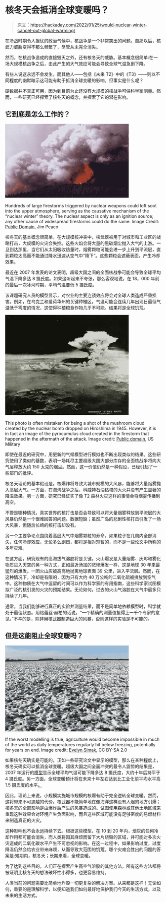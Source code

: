 # 核冬天会抵消全球变暖吗？

> 原文：<https://hackaday.com/2022/01/25/would-nuclear-winter-cancel-out-global-warming/>

在冷战时期令人担忧的政治气候中，核战争是一个非常突出的问题。自那以后，核武力威胁变得不那么频繁了，尽管从未完全消失。

然而，在核战争造成的直接毁灭之外，还有核冬天的威胁。基本概念很简单:在一场大规模核战争之后，由此产生的大气效应可能会导致全球气温急剧下降。

有些人说这永远不会发生，而其他人——包括《未来 T2》中的《T3》——则以不同程度的幽默暗示这可能有助于抵消全球变暖的影响。但事实是什么呢？

硬数据并不真正可用，因为到目前为止还没有大规模的核战争可供科学家测量。然而，一些研究已经探索了核冬天的概念，并探索了它的潜在影响。

## 它到底是怎么工作的？

![](img/be0b72088f018eeba429f3e236470abd.png)

Hundreds of large firestorms triggered by nuclear weapons could loft soot into the upper atmosphere, serving as the causative mechanism of the “nuclear winter” theory. The nuclear aspect is only as an ignition source; any other cause of widespread firestorms could do the same. Image Credit: [Public Domain](https://commons.wikimedia.org/wiki/File:Firestorm_Mirror_Plateu.jpg), Jim Peaco

核冬天的基本概念很简单。在大规模核冲突中，核武器被用于对城市和工业区的战略打击，大规模的火灾会失控。这些火焰会将大量的黑碳烟尘抛入大气的上游。一旦到达那里，当它们从太阳吸收热量时，烟雾颗粒可能会进一步上升到平流层，直到颗粒太高而不能通过降水迅速从空气中“降下”。这些颗粒会遮蔽表面，产生冷却效果。

最近在 2007 年发表的论文表明，超级大国之间的全面核战争可能会导致全球平均气温下降多达 8 摄氏度。如果这听起来不夸张，那么客观地说，在 18，000 年前的最后一次冰河时期，平均气温要低 5 摄氏度。

该课题研究人员的模型显示，对农业的主要连锁效应将会对全球人类造成严重损害。例如，在乌克兰和爱荷华州的关键种植区，气温可能会连续几年出现日最低气温低于零度的情况，这使得种植粮食作物几乎不可能。结果将是全球饥荒。

![](img/7cdda374db1ed4bb094d1c5c92d19400.png)

This photo is often mistaken for being a shot of the mushroom cloud created by the nuclear bomb dropped on Hiroshima in 1945\. However, it is in fact an image of the pyrocumulus cloud created in the firestorm that happened in the aftermath of the attack. Image credit: [Public domain](https://commons.wikimedia.org/wiki/File:Pyrocumulonimbus_cloud_over_Hiroshima,_near_local_noon._Aug_6_1945.jpg), US Military

即使在最近的研究中，用更新的气候模型进行模拟也不断出现类似的结果。这些研究使用了类似的基数，表明一场耗尽主要超级大国大部分库存的全面核战争将向大气层释放大约 150 太克的烟尘。然而，这一价值仍然是一种假设，已经引起了一些部门的批评。

核冬天理论的基本假设是，核爆炸将导致大城市规模的大风暴，能够将大量烟雾抛入高层大气。一方面，在海湾战争之后，科威特石油钻塔的大火并没有产生显著的降温效果。另一方面，研究已经证实了像 T2 森林火灾这样的事情会将烟雾传播到高空。

不管是哪种情况，真实世界的核打击是否会导致可以将大量烟雾释放到平流层的大风暴仍然是一个很难回答的问题。数据短缺；虽然广岛的悲剧性核打击引发了一场大风暴，但随后长崎的核打击却没有。

另一个主要争论点围绕着高层大气中烟雾颗粒的寿命。如果粒子在几周内全部消失，任何冷却效应，无论多么剧烈，都将是相对短暂的，而不是一些论文中所称的多年灾难。

在这方面，研究现有的高海拔气溶胶将是关键。火山爆发是大量烟雾、灰烬和雾化物质进入天空的另一种方式，正如最近汤加的悲惨爆发一样，这是地球 30 年来最猛烈的爆发。一团火山灰被高高地抛离地球表面 39 公里，进入平流层。然而，在这种情况下，冷却是有限的，因为只有大约 40 万公吨的二氧化硫被排放到空气中。这种物质在大气中逗留的时间可以作为科学家的有用指南，这些科学家试图模拟广泛的核引发的火灾的预期结果。无论如何，过去的火山气溶胶在大气中最多只持续了几年。

通常，当我们能够进行真正的实验并测量结果，而不是简单地依赖模型时，科学就处于最佳状态。用格蕾丝·赫柏的话说，“一个精确的测量值抵得上一千个专家的意见。”不幸的是，除非用核武器制造巨大的风暴，否则这样的实验是不可能的。

## 但是这能阻止全球变暖吗？

![](img/cdd84fab01bc964125f8a004abcacf4d.png)

If the worst modelling is true, agriculture would become impossible in much of the world as daily temperatures regularly hit below freezing, potentially for years on end. Image credit: [Evelyn Simak](https://commons.wikimedia.org/wiki/File:Frozen_field_-_geograph.org.uk_-_1630559.jpg), CC BY-SA 2.0

如果核冬天确实是可能的，正如一些研究论文中显示的模型，那么在某种程度上，核冬天确实可以抵消全球变暖。超级大国之间全面冲突的最令人震惊的结果是，2007 年运行的[模型](https://journals.sagepub.com/doi/full/10.1177/0096340212459127#)显示全球平均气温可能下降多达 8 摄氏度，大约十年后持平于 4 摄氏度。另一方面，全球变暖预计将在未来十年左右达到比工业化前平均水平高 1.5 摄氏度的水平[。](https://theconversation.com/ipcc-says-earth-will-reach-temperature-rise-of-about-1-5-in-around-a-decade-but-limiting-any-global-warming-is-what-matters-most-165397)

因此，理论上来说，小规模实施城市规模的核爆有助于完全逆转全球变暖。然而，这将带来不可逾越的代价。核武器不能简单地在像海洋这样没有人烟的地方引爆；核冬天的全部影响是由爆炸后产生的风暴造成的。试图使用森林或其他土地区域来重现这种效果会对环境产生负面影响，而且这些区域可能没有足够密度的易燃材料来制造真正的火灾。

这种影响也不会永远持续下去。根据这些模型，在 10 到 20 年内，烟灰的任何冷却作用都可能会消失，而人类将因其麻烦而留下大片烧毁的区域，并可能对多次火灾造成的二氧化碳水平产生不可忽视的影响。在这一过程中，如果影响过度，过度降温仍然会给农业带来麻烦，从而导致大范围的饥荒。哪个灾难会胜出的问题的答案是:短期内，核冬天；长期来看，全球变暖。

为了达到这些目的，人们正在探索产生高空气溶胶的其他方法，所有这些方法都将被证明比核冬天的想法破坏性小得多，也更容易维持。

人类当前的问题需要比简单地炸毁一切更复杂的解决方案。从来都是这样！无论如何，重要的是理解科学，以便知道我们如何最好地保护我们今天的生活方式，以及未来的生活方式。